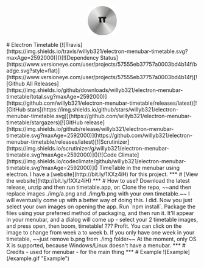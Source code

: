 <p align="center">
  <img src="./TTIcon.png" width=15% height=15%/>
</p>
# Electron Timetable [![Travis](https://img.shields.io/travis/willyb321/electron-menubar-timetable.svg?maxAge=2592000)]()[![Dependency Status](https://www.versioneye.com/user/projects/57555eb37757a0003bd4b14f/badge.svg?style=flat)](https://www.versioneye.com/user/projects/57555eb37757a0003bd4b14f)[![Github All Releases](https://img.shields.io/github/downloads/willyb321/electron-menubar-timetable/total.svg?maxAge=2592000)](https://github.com/willyb321/electron-menubar-timetable/releases/latest)[![GitHub stars](https://img.shields.io/github/stars/willyb321/electron-menubar-timetable.svg)](https://github.com/willyb321/electron-menubar-timetable/stargazers)[![GitHub release](https://img.shields.io/github/release/willyb321/electron-menubar-timetable.svg?maxAge=2592000)](https://github.com/willyb321/electron-menubar-timetable/releases/latest)[![Scrutinizer](https://img.shields.io/scrutinizer/g/willyb321/electron-menubar-timetable.svg?maxAge=2592000)]()[![Code Climate](https://img.shields.io/codeclimate/github/willyb321/electron-menubar-timetable.svg?maxAge=2592000)]()
TimeTable in the menubar using electron. I have a [website](http://bit.ly/1XXz4iH) for this project.
***  
# [View the website](http://bit.ly/1XXz4iH)  
***
# How to use?  
Download the latest release, unzip and then run timetable.app, or:  
Clone the repo, ~~and then replace images ./img/a.png and ./img/b.png with your own timetable.~~ I will eventually come up with a better way of doing this. I did. Now you just select your own images on opening the app.    
Run `npm install`.  
Package the files using your preferred method of packaging, and then run it. It'll appear in your menubar, and a dialog will come up - select your 2 timetable images, and press open, then boom, timetable!    
???  
Profit.  
You can click on the image to change from week a to week b. If you only have one week in your timetable, ~~just remove b.png from ./img folder~~  
At the moment, only OS X is supported, because Windows/Linux doesn't have a menubar.
***
# Credits
<https://github.com/maxogden/menubar> - used for menubar  
<https://electron.atom.io> - for the main thing
***
# Example
![Example](/example.gif "Example")




